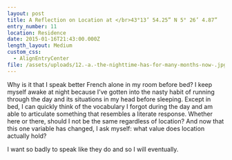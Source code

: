 ```yaml
---
layout: post
title: A Reflection on Location at </br>43°13’ 54.25” N 5° 26’ 4.87”
entry_number: 11
location: Residence
date: 2015-01-16T21:43:00.000Z
length_layout: Medium
custom_css:
  - AlignEntryCenter
file: /assets/uploads/12.-a.-the-nighttime-has-for-many-months-now-.jpg
---
```

Why is it that I speak better French alone in my room before bed? I keep myself awake at night because I’ve gotten into the nasty habit of running through the day and its situations in my head before sleeping. Except in bed, I can quickly think of the vocabulary I forgot during the day and am able to articulate something that resembles a literate response. Whether here or there, should I not be the same regardless of location? And now that this one variable has changed, I ask myself: what value does location actually hold?

I want so badly to speak like they do and so I will eventually.